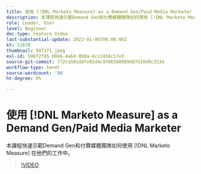 ```yaml
---
title: 使用 [!DNL Marketo Measure] as a Demand Gen/Paid Media Marketer
description: 本課程快速示範Demand Gen和付費媒體團隊如何使用 [!DNL Marketo Measure] 在他們的工作中。
role: Leader, User
level: Beginner
doc-type: Feature Video
last-substantial-update: 2023-01-06T00:00:00Z
kt: 11670
thumbnail: 347171.jpeg
exl-id: 596f2f85-b946-4a6d-9b0a-6cc2456c17e3
source-git-commit: 772ca501ddfe02d4c9f06580989d97d10d8c3334
workflow-type: tm+mt
source-wordcount: '56'
ht-degree: 0%

---
```


# 使用 [!DNL Marketo Measure] as a Demand Gen/Paid Media Marketer

本課程快速示範Demand Gen和付費媒體團隊如何使用 [!DNL Marketo Measure] 在他們的工作中。

>[!VIDEO](https://video.tv.adobe.com/v/347171/?quality=12&learn=on)
